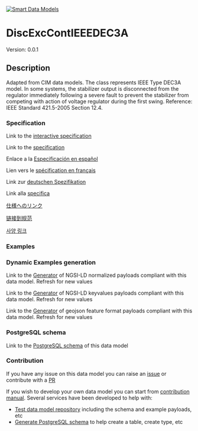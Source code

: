 [![Smart Data Models](https://smartdatamodels.org/wp-content/uploads/2022/01/SmartDataModels_logo.png "Logo")](https://smartdatamodels.org)
# DiscExcContIEEEDEC3A
Version: 0.0.1

## Description 

Adapted from CIM data models. The class represents IEEE Type DEC3A model. In some systems, the stabilizer output is disconnected from the regulator immediately following a severe fault to prevent the stabilizer from competing with action of voltage regulator during the first swing.  Reference: IEEE Standard 421.5-2005 Section 12.4.
### Specification

Link to the [interactive specification](https://swagger.lab.fiware.org/?url=https://smart-data-models.github.io/dataModel.EnergyCIM/DiscExcContIEEEDEC3A/swagger.yaml)

Link to the [specification](https://github.com/smart-data-models/dataModel.EnergyCIM/blob/master/DiscExcContIEEEDEC3A/doc/spec.md)

Enlace a la [Especificación en español](https://github.com/smart-data-models/dataModel.EnergyCIM/blob/master/DiscExcContIEEEDEC3A/doc/spec_ES.md)

Lien vers le [spécification en français](https://github.com/smart-data-models/dataModel.EnergyCIM/blob/master/DiscExcContIEEEDEC3A/doc/spec_FR.md)

Link zur [deutschen Spezifikation](https://github.com/smart-data-models/dataModel.EnergyCIM/blob/master/DiscExcContIEEEDEC3A/doc/spec_DE.md)

Link alla [specifica](https://github.com/smart-data-models/dataModel.EnergyCIM/blob/master/DiscExcContIEEEDEC3A/doc/spec_IT.md)

[仕様へのリンク](https://github.com/smart-data-models/dataModel.EnergyCIM/blob/master/DiscExcContIEEEDEC3A/doc/spec_JA.md)

[链接到规范](https://github.com/smart-data-models/dataModel.EnergyCIM/blob/master/DiscExcContIEEEDEC3A/doc/spec_ZH.md)

[사양 링크](https://github.com/smart-data-models/dataModel.EnergyCIM/blob/master/DiscExcContIEEEDEC3A/doc/spec_KO.md)
### Examples
### Dynamic Examples generation

Link to the [Generator](https://smartdatamodels.org/extra/ngsi-ld_generator.php?schemaUrl=https://raw.githubusercontent.com/smart-data-models/dataModel.EnergyCIM/master/DiscExcContIEEEDEC3A/schema.json&email=info@smartdatamodels.org) of NGSI-LD normalized payloads compliant with this data model. Refresh for new values

Link to the [Generator](https://smartdatamodels.org/extra/ngsi-ld_generator_keyvalues.php?schemaUrl=https://raw.githubusercontent.com/smart-data-models/dataModel.EnergyCIM/master/DiscExcContIEEEDEC3A/schema.json&email=info@smartdatamodels.org) of NGSI-LD keyvalues payloads compliant with this data model. Refresh for new values

Link to the [Generator](https://smartdatamodels.org/extra/geojson_features_generator.php?schemaUrl=https://raw.githubusercontent.com/smart-data-models/dataModel.EnergyCIM/master/DiscExcContIEEEDEC3A/schema.json&email=info@smartdatamodels.org) of geojson feature format payloads compliant with this data model. Refresh for new values
### PostgreSQL schema

Link to the [PostgreSQL schema](https://github.com/smart-data-models/dataModel.EnergyCIM/blob/master/DiscExcContIEEEDEC3A/schema.sql) of this data model
### Contribution

 If you have any issue on this data model you can raise an [issue](https://github.com/smart-data-models/dataModel.EnergyCIM/issues)  or contribute with a [PR](https://github.com/smart-data-models/dataModel.EnergyCIM/pulls)

 If you wish to develop your own data model you can start from [contribution manual](https://bit.ly/contribution_manual). Several services have been developed to help with: 
 - [Test data model repository](https://smartdatamodels.org/index.php/data-models-contribution-api/) including the schema and example payloads, etc
 - [Generate PostgreSQL schema](https://smartdatamodels.org/index.php/sql-service/) to help create a table, create type, etc